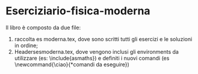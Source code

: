 # Eserciziario-fisica-moderna
Il libro è composto da due file: 
1) raccolta es moderna.tex, dove sono scritti tutti gli esercizi e le soluzioni in ordine;
2) Headersesmoderna.tex, dove vengono inclusi gli environments da utilizzare (es: \include{asmaths}) e definiti i nuovi comandi (es \newcommand{\ciao}{*comandi da eseguire})
